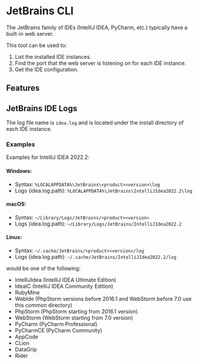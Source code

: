 # JetBrains CLI

The JetBrains family of IDEs (IntelliJ IDEA, PyCharm, etc.) typically have a built-in web server.

This tool can be used to:

1. List the installed IDE instances.
2. Find the port that the web server is listening on for each IDE instance.
3. Get the IDE configuration.


## Features

## JetBrains IDE Logs


The log file name is `idea.log` and is located under the install directory of each IDE instance.

### Examples

Examples for IntelliJ IDEA 2022.2:

#### Windows:

* Syntax: `%LOCALAPPDATA%\JetBrains\<product><version>\log`
* Logs (idea.log.path): `%LOCALAPPDATA%\JetBrains\IntelliJIdea2022.2\log`

#### macOS:

* Syntax: `~/Library/Logs/JetBrains/<product><version>`
* Logs (idea.log.path): `~/Library/Logs/JetBrains/IntelliJIdea2022.2`

#### Linux:

* Syntax: `~/.cache/JetBrains/<product><version>/log`
* Logs (idea.log.path): `~/.cache/JetBrains/IntelliJIdea2022.2/log`


<product> would be one of the following:

* IntelliJIdea (IntelliJ IDEA Ultimate Edition)
* IdeaIC (IntelliJ IDEA Community Edition)
* RubyMine
* WebIde (PhpStorm versions before 2016.1 and WebStorm before 7.0 use this common directory)
* PhpStorm (PhpStorm starting from 2016.1 version)
* WebStorm (WebStorm starting from 7.0 version)
* PyCharm (PyCharm Professional)
* PyCharmCE (PyCharm Community)
* AppCode
* CLion
* DataGrip
* Rider
